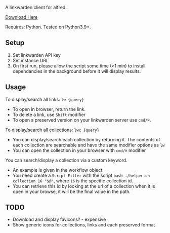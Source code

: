 A linkwarden client for alfred.

[Download Here](https://github.com/deafmute1/alfred-linkwarden/releases/latest/download/Linkwarden.Search.alfredworkflow)

Requires: Python. Tested on Python3.9+.

## Setup 
1. Set linkwarden API key 
2. Set instance URL
3. On first run, please allow the script some time (>1 min) to install dependancies in the background before it will display results.

## Usage 
To display/search all links: `lw {query}`
- To open in browser, return the link.
- To delete a link, use `Shift` modifier
- To open a preserved version on your linkwarden server use `cmd/⌘`.

To display/search all collections: `lwc {query}`
- You can display/search each collection by returning it. The contents of each collection are searchable and have the same modifier options as `lw`
- You can open the collection in your browser with `cmd/⌘` modifier

You can search/display a collection via a custom keyword. 
- An example is given in the workflow object. 
- You need create a `Script Filter` with the script `bash ./helper.sh collection 16 "$@"`, where `16` is the specific collection id.
-  You can retrieve this id by looking at the url of a collection when it is open in your browse, it will be the final value in the path.


## TODO
- Download and display favicons? - expensive
- Show generic icons for collections, links and each preserved format